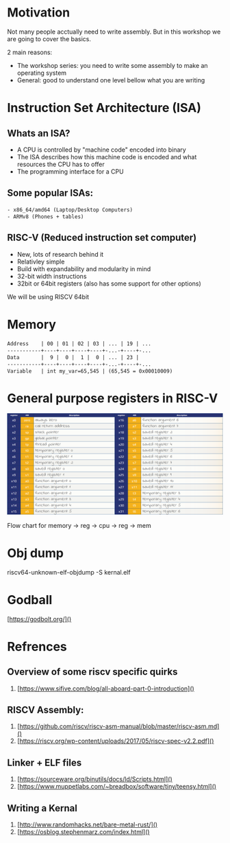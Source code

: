 # Motivation
Not many people acctually need to write assembly. But in this workshop we are going to cover the basics.

2 main reasons:
 -  The workshop series: you need to write some assembly to make an operating system
 -  General: good to understand one level bellow what you are writing

# Instruction Set Architecture (ISA)

## Whats an ISA?
 * A CPU is controlled by "machine code" encoded into binary
 * The ISA describes how this machine code is encoded and what resources the CPU has to offer
 * The programming interface for a CPU 

## Some popular ISAs:
    - x86_64/amd64 (Laptop/Desktop Computers)
    - ARMv8 (Phones + tables)

## RISC-V (Reduced instruction set computer)
 - New, lots of research behind it
 - Relativley simple
 - Build with expandability and modularity in mind
 - 32-bit width instructions
 - 32bit or 64bit registers (also has some support for other options)


We will be using RISCV 64bit

# Memory
```
Address    | 00 | 01 | 02 | 03 | ... | 19 | ...
-----------+----+----+----+----+-...-+----+-...
Data       |  9 |  0 |  1 |  0 | ... | 23 |
-----------+----+----+----+----+-...-+----+-...
Variable   | int my_var=65,545 | (65,545 = 0x00010009)
```

# General purpose registers in RISC-V
![alt text](/images/registers.png)

Flow chart for memory -> reg -> cpu -> reg -> mem

# Obj dump

riscv64-unknown-elf-objdump -S kernal.elf

# Godball

[https://godbolt.org/]()

# Refrences

## Overview of some riscv specific quirks
 1. [https://www.sifive.com/blog/all-aboard-part-0-introduction]()

## RISCV Assembly:
 1. [https://github.com/riscv/riscv-asm-manual/blob/master/riscv-asm.md]()
 2. [https://riscv.org/wp-content/uploads/2017/05/riscv-spec-v2.2.pdf]()

## Linker + ELF files
 1. [https://sourceware.org/binutils/docs/ld/Scripts.html]()
 2. [https://www.muppetlabs.com/~breadbox/software/tiny/teensy.html]()

## Writing a Kernal
 1. [http://www.randomhacks.net/bare-metal-rust/]()
 2. [https://osblog.stephenmarz.com/index.html]()

